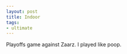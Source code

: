 ```yaml
---
layout: post
title: Indoor
tags:
- ultimate
---
```


Playoffs game against Zaarz. I played like poop.
